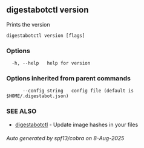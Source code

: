 ## digestabotctl version

Prints the version

```
digestabotctl version [flags]
```

### Options

```
  -h, --help   help for version
```

### Options inherited from parent commands

```
      --config string   config file (default is $HOME/.digestabot.json)
```

### SEE ALSO

* [digestabotctl](digestabotctl.md)	 - Update image hashes in your files

###### Auto generated by spf13/cobra on 8-Aug-2025

